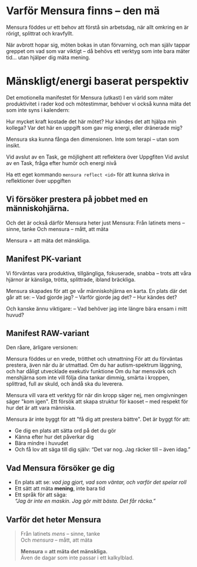 # Varför Mensura finns – den mä

Mensura föddes ur ett behov att förstå sin arbetsdag,
när allt omkring en är rörigt, splittrat och kravfyllt.

När avbrott hopar sig, möten bokas in utan förvarning,
och man själv tappar greppet om vad som var viktigt –
då behövs ett verktyg som inte bara mäter tid...
utan hjälper dig mäta mening.


# Mänskligt/energi baserat perspektiv

Det emotionella manifestet för Mensura (utkast)
I en värld som mäter produktivitet i rader kod och mötestimmar,
behöver vi också kunna mäta det som inte syns i kalendern:

Hur mycket kraft kostade det här mötet?
Hur kändes det att hjälpa min kollega?
Var det här en uppgift som gav mig energi, eller dränerade mig?

Mensura ska kunna fånga den dimensionen.
Inte som terapi – utan som insikt.

Vid avslut av en Task, ge möjlighent att reflektera över Uppgfiten
Vid avslut av en Task, fråga efter humör och energi nivå

Ha ett eget kommando `mensura reflect <id>` för att kunna 
skriva in reflektioner över uppgiften

## Vi försöker prestera på jobbet med en människohjärna.
Och det är också därför Mensura heter just Mensura:
Från latinets mens – sinne, tanke
Och mensura – mått, att mäta

Mensura = att mäta det mänskliga.

## Manifest PK-variant
Vi förväntas vara produktiva, tillgängliga, fokuserade, snabba –
trots att våra hjärnor är känsliga, trötta, splittrade, ibland bräckliga.

Mensura skapades för att ge vår människohjärna en karta.
En plats där det går att se:
– Vad gjorde jag?
– Varför gjorde jag det?
– Hur kändes det?

Och kanske ännu viktigare:
– Vad behöver jag inte längre bära ensam i mitt huvud?

## Manifest RAW-variant
Den råare, ärligare versionen:

Mensura föddes ur en vrede, trötthet och utmattning
För att du förväntas prestera, även när du är utmattad.
Om du har autism-spektrum läggning, och har dåligt utvecklade exekutiv funktione
Om du har mensvärk och menshjärna som inte vill följa dina tankar
dimmig, smärta i kroppen, splittrad, full av skuld, och ändå ska du leverera.

Mensura vill vara ett verktyg för när din kropp säger nej, men omgivningen säger "kom igen".
Ett försök att skapa struktur för kaoset – med respekt för hur det är att vara människa.

Mensura är inte byggt för att "få dig att prestera bättre".
Det är byggt för att:
 - Ge dig en plats att sätta ord på det du gör
 - Känna efter hur det påverkar dig
 - Bära mindre i huvudet
 - Och få lov att säga till dig själv: “Det var nog. Jag räcker till – även idag.”

## Vad Mensura försöker ge dig

- En plats att se: *vad jag gjort, vad som väntar, och varför det spelar roll*
- Ett sätt att mäta **mening**, inte bara tid
- Ett språk för att säga:  
  _“Jag är inte en maskin. Jag gör mitt bästa. Det får räcka.”_

## Varför det heter Mensura
> Från latinets *mens* – sinne, tanke  
> Och *mensura* – mått, att mäta  
>
> **Mensura = att mäta det mänskliga.**  
> Även de dagar som inte passar i ett kalkylblad.

